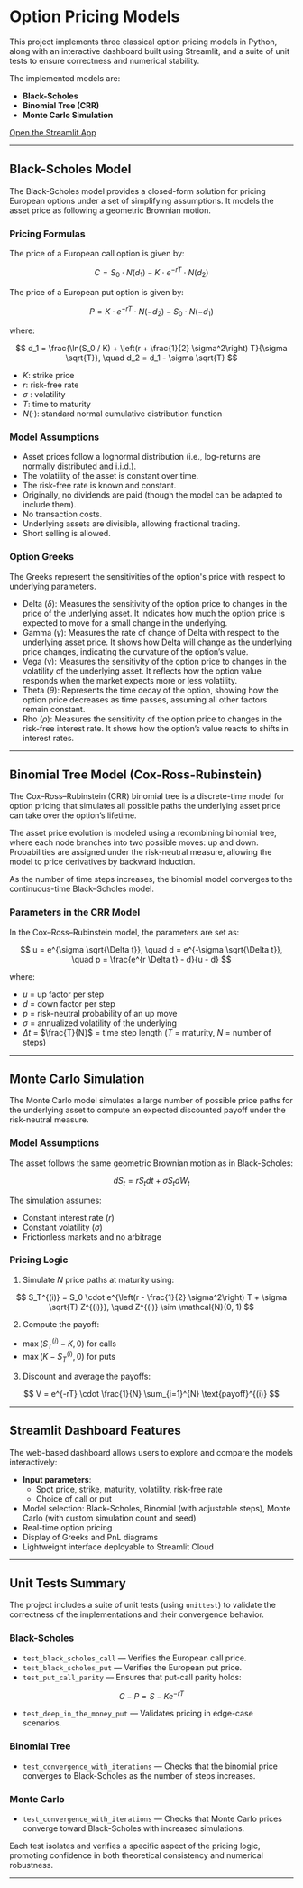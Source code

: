 # Option Pricing Models

This project implements three classical option pricing models in Python, along with an interactive dashboard built using Streamlit, and a suite of unit tests to ensure correctness and numerical stability.

The implemented models are:

- **Black-Scholes**  
- **Binomial Tree (CRR)**  
- **Monte Carlo Simulation**

[Open the Streamlit App](https://carl-moreau-european-option-pricer.streamlit.app)

---

## Black-Scholes Model

The Black-Scholes model provides a closed-form solution for pricing European options under a set of simplifying assumptions. It models the asset price as following a geometric Brownian motion.

### Pricing Formulas

The price of a European call option is given by:

$$
C = S_0 \cdot N(d_1) - K \cdot e^{-rT} \cdot N(d_2)
$$

The price of a European put option is given by:

$$
P = K \cdot e^{-rT} \cdot N(-d_2) - S_0 \cdot N(-d_1)
$$

where:

$$
d_1 = \frac{\ln(S_0 / K) + \left(r + \frac{1}{2} \sigma^2\right) T}{\sigma \sqrt{T}}, \quad
d_2 = d_1 - \sigma \sqrt{T}
$$
$$ 
$$

- $K$: strike price  
- $r$: risk-free rate  
- $\sigma$ : volatility
- $T$: time to maturity  
- $N(\cdot)$: standard normal cumulative distribution function

### Model Assumptions
 
- Asset prices follow a lognormal distribution (i.e., log-returns are normally distributed and i.i.d.).
- The volatility of the asset is constant over time.
- The risk-free rate is known and constant. 
- Originally, no dividends are paid (though the model can be adapted to include them).  
- No transaction costs.  
- Underlying assets are divisible, allowing fractional trading.  
- Short selling is allowed.

### Option Greeks

The Greeks represent the sensitivities of the option's price with respect to underlying parameters. 


- Delta ($\delta$): Measures the sensitivity of the option price to changes in the price of the underlying asset. It indicates how much the option price is expected to move for a small change in the underlying.
- Gamma ($\gamma$): Measures the rate of change of Delta with respect to the underlying asset price. It shows how Delta will change as the underlying price changes, indicating the curvature of the option’s value.
- Vega (ν): Measures the sensitivity of the option price to changes in the volatility of the underlying asset. It reflects how the option value responds when the market expects more or less volatility.
- Theta ($\theta$): Represents the time decay of the option, showing how the option price decreases as time passes, assuming all other factors remain constant.
- Rho ($\rho$): Measures the sensitivity of the option price to changes in the risk-free interest rate. It shows how the option’s value reacts to shifts in interest rates.

---

## Binomial Tree Model (Cox-Ross-Rubinstein)

The Cox–Ross–Rubinstein (CRR) binomial tree is a discrete-time model for option pricing that simulates all possible paths the underlying asset price can take over the option’s lifetime.

The asset price evolution is modeled using a recombining binomial tree, where each node branches into two possible moves: up and down. Probabilities are assigned under the risk-neutral measure, allowing the model to price derivatives by backward induction.

As the number of time steps increases, the binomial model converges to the continuous-time Black–Scholes model.

### Parameters in the CRR Model

In the Cox–Ross–Rubinstein model, the parameters are set as:

$$
u = e^{\sigma \sqrt{\Delta t}}, \quad d = e^{-\sigma \sqrt{\Delta t}}, \quad p = \frac{e^{r \Delta t} - d}{u - d}
$$

where:
- $u$ = up factor per step
- $d$ = down factor per step
- $p$ = risk-neutral probability of an up move
- $\sigma$ = annualized volatility of the underlying
- $\Delta t$ = $\frac{T}{N}$ = time step length ($T$ = maturity, $N$ = number of steps)

---

## Monte Carlo Simulation

The Monte Carlo model simulates a large number of possible price paths for the underlying asset to compute an expected discounted payoff under the risk-neutral measure.

### Model Assumptions

The asset follows the same geometric Brownian motion as in Black-Scholes:

$$
dS_t = r S_t dt + \sigma S_t dW_t
$$

The simulation assumes:  
  - Constant interest rate $(r)$  
  - Constant volatility $(\sigma)$  
  - Frictionless markets and no arbitrage

### Pricing Logic

1. Simulate $N$ price paths at maturity using:

$$
S_T^{(i)} = S_0 \cdot e^{\left(r - \frac{1}{2} \sigma^2\right) T + \sigma \sqrt{T} Z^{(i)}}, \quad Z^{(i)} \sim \mathcal{N}(0, 1)
$$

2. Compute the payoff:
- $\max(S_T^{(i)} - K, 0)$ for calls
- $\max(K - S_T^{(i)}, 0)$ for puts


3. Discount and average the payoffs:

$$
V = e^{-rT} \cdot \frac{1}{N} \sum_{i=1}^{N} \text{payoff}^{(i)}
$$


---

## Streamlit Dashboard Features

The web-based dashboard allows users to explore and compare the models interactively:

- **Input parameters**:  
  - Spot price, strike, maturity, volatility, risk-free rate  
  - Choice of call or put  
- Model selection: Black-Scholes, Binomial (with adjustable steps), Monte Carlo (with custom simulation count and seed)  
- Real-time option pricing  
- Display of Greeks and PnL diagrams 
- Lightweight interface deployable to Streamlit Cloud

---

## Unit Tests Summary

The project includes a suite of unit tests (using `unittest`) to validate the correctness of the implementations and their convergence behavior.

### Black-Scholes

- `test_black_scholes_call` — Verifies the European call price.  
- `test_black_scholes_put` — Verifies the European put price.  
- `test_put_call_parity` — Ensures that put-call parity holds:

$$
C - P = S - K e^{-rT}
$$

- `test_deep_in_the_money_put` — Validates pricing in edge-case scenarios.

### Binomial Tree

- `test_convergence_with_iterations` — Checks that the binomial price converges to Black-Scholes as the number of steps increases.

### Monte Carlo

- `test_convergence_with_iterations` — Checks that Monte Carlo prices converge toward Black-Scholes with increased simulations.

Each test isolates and verifies a specific aspect of the pricing logic, promoting confidence in both theoretical consistency and numerical robustness.

---
